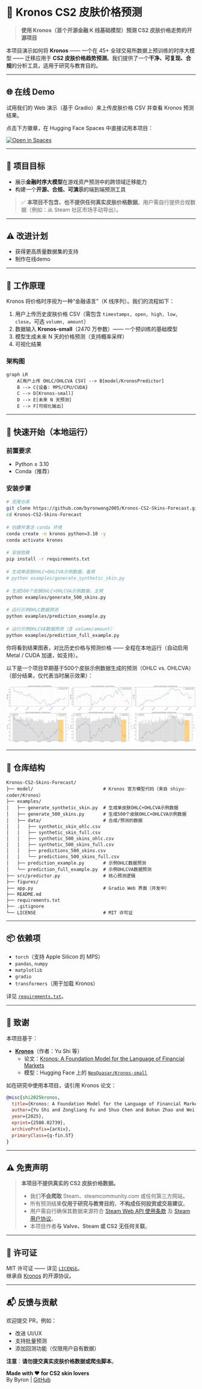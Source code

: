 # 🔮 Kronos CS2 皮肤价格预测

> **使用 Kronos（首个开源金融 K 线基础模型）预测 CS2 皮肤价格走势的开源项目**

本项目演示如何将 **Kronos** —— 一个在 45+ 全球交易所数据上预训练的时序大模型 —— 迁移应用于 **CS2 皮肤价格趋势预测**。我们提供了一个**干净、可复现、合规**的分析工具，适用于研究与教育目的。

---

## 🌐 在线 Demo

试用我们的 Web 演示（基于 Gradio）来上传皮肤价格 CSV 并查看 Kronos 预测结果。

点击下方徽章，在 Hugging Face Spaces 中直接试用本项目：

[![Open in Spaces](https://huggingface.co/datasets/huggingface/badges/raw/main/open-in-hf-spaces-md-dark.svg)](https://huggingface.co/spaces/ByronWang2005/Kronos-CS2-Skins-Forecast-Demo)

---

## 🎯 项目目标

- 展示**金融时序大模型**在游戏资产预测中的跨领域迁移能力  
- 构建一个**开源、合规、可演示**的端到端预测工具  

> ✅ **本项目不包含、也不提供任何真实皮肤价格数据**。用户需自行提供合规数据（例如：从 Steam 社区市场手动导出）。

---

## ⚠️ 改进计划

- 获得更高质量数据集的支持
- 制作在线demo

---

## 🧠 工作原理

Kronos 将价格时序视为一种“金融语言”（K 线序列）。我们的流程如下：

1. 用户上传历史皮肤价格 CSV（需包含 `timestamps, open, high, low, close`，可选 `volumn, amount`）  
2. 数据输入 **Kronos-small**（2470 万参数）—— 一个预训练的基础模型  
3. 模型生成未来 N 天的价格预测（支持概率采样）  
4. 可视化结果

### 架构图

```mermaid
graph LR
    A[用户上传 OHLC/OHLCVA CSV] --> B[model/KronosPredictor]
    B --> C{设备: MPS/CPU/CUDA}
    C --> D[Kronos-small]
    D --> E[未来 N 天预测]
    E --> F[可视化输出]
```

---

## 🚀 快速开始（本地运行）

### 前置要求
- Python ≥ 3.10  
- Conda（推荐）

### 安装步骤

```bash
# 克隆仓库
git clone https://github.com/byronwang2005/Kronos-CS2-Skins-Forecast.git
cd Kronos-CS2-Skins-Forecast

# 创建并激活 conda 环境
conda create -n kronos python=3.10 -y
conda activate kronos

# 安装依赖
pip install -r requirements.txt

# 生成单皮肤OHLC+OHLCVA示例数据，备用
# python examples/generate_synthetic_skin.py

# 生成500个皮肤OHLC+OHLCVA示例数据，主用
python examples/generate_500_skins.py

# 运行示例OHLC数据预测
python examples/prediction_example.py

# 运行示例OHLCVA数据预测（含 volume/amount）
python examples/prediction_full_example.py
```

你将看到结果图表，对比历史价格与预测价格 —— 全程在本地运行（自动启用 Metal / CUDA 加速，如支持）。

以下是一个项目早期基于500个皮肤示例数据生成的预测（OHLC vs. OHLCVA）（部分结果，仅代表当时展示效果）：

![对比图](https://github.com/byronwang2005/Kronos-CS2-Skins-Forecast/blob/main/figures/figure_ohlc_vs_ohlcva.png)

---

## 📁 仓库结构

```
Kronos-CS2-Skins-Forecast/
├── model/                          # Kronos 官方模型代码（来自 shiyu-coder/Kronos）
├── examples/
│   ├── generate_synthetic_skin.py  # 生成单皮肤OHLC+OHLCVA示例数据
│   ├── generate_500_skins.py       # 生成500个皮肤OHLC+OHLCVA示例数据
│   ├── data/                       # 合成/预测的数据
│   │   ├── synthetic_skin_ohlc.csv
│   │   ├── synthetic_skin_full.csv
│   │   ├── synthetic_500_skins_ohlc.csv
│   │   ├── synthetic_500_skins_full.csv
│   │   ├── predictions_500_skins.csv
│   │   └── predictions_500_skins_full.csv
│   ├── prediction_example.py       # 示例OHLC数据预测
│   └── prediction_full_example.py  # 示例OHLCVA数据预测
├── src/predictor.py                # 核心预测逻辑
├── figures/
├── app.py                          # Gradio Web 界面（开发中）
├── README.md
├── requirements.txt
├── .gitignore
└── LICENSE                         # MIT 许可证
```

---

## 📦 依赖项

- `torch`（支持 Apple Silicon 的 MPS）  
- `pandas`, `numpy`  
- `matplotlib`  
- `gradio`  
- `transformers`（用于加载 Kronos）  

详见 [`requirements.txt`](requirements.txt)。

---

## 🤝 致谢

本项目基于：

- **[Kronos](https://github.com/shiyu-coder/Kronos)**（作者：Yu Shi 等）  
  - 论文：[Kronos: A Foundation Model for the Language of Financial Markets](https://arxiv.org/abs/2508.02739)  
  - 模型：Hugging Face 上的 [`NeoQuasar/Kronos-small`](https://huggingface.co/NeoQuasar/Kronos-small)

如在研究中使用本项目，请引用 Kronos 论文：

```bibtex
@misc{shi2025kronos,
  title={Kronos: A Foundation Model for the Language of Financial Markets},
  author={Yu Shi and Zongliang Fu and Shuo Chen and Bohan Zhao and Wei Xu and Changshui Zhang and Jian Li},
  year={2025},
  eprint={2508.02739},
  archivePrefix={arXiv},
  primaryClass={q-fin.ST}
}
```

---

## ⚠️ 免责声明

> **本项目不提供真实的 CS2 皮肤价格数据。**  
> - 我们**不会爬取** Steam、steamcommunity.com 或任何第三方网站。  
> - 所有预测结果**仅用于研究与教育目的**，**不构成任何投资或交易建议**。  
> - 用户需自行确保其数据来源符合 [Steam Web API 使用条款](https://developer.valvesoftware.com/wiki/Steam_Web_API) 及 [Steam 用户协议](https://store.steampowered.com/subscriber_agreement/)。  
> - 本项目作者**与 Valve、Steam 或 CS2 无任何关联**。

---

## 📜 许可证

MIT 许可证 —— 详见 [`LICENSE`](LICENSE)。  
继承自 [Kronos](https://github.com/shiyu-coder/Kronos) 的开源协议。

---

## 📬 反馈与贡献

欢迎提交 PR，例如：
- 改进 UI/UX  
- 支持批量预测  
- 添加回测功能（仅限用户自有数据）  

**注意**：**请勿提交真实皮肤价格数据或爬虫脚本**。

**Made with ❤️ for CS2 skin lovers**  
By Byron | [GitHub](https://github.com/byronwang2005/Kronos-CS2-Skins-Forecast)
